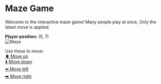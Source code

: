 # Maze Game  
Welcome to the interactive maze game! Many people play at once, Only the latest move is applied.

**Player position:** (5, 7)  
![Maze](https://github-maze-game.vercel.app/images/pos_5_7.png?t=1760636303509)

Use these to move:  
[⬆️ Move up](https://github-maze-game.vercel.app/move/5_7_w)  
[⬇️ Move down](https://github-maze-game.vercel.app/move/5_7_s)  
[⬅️ Move left](https://github-maze-game.vercel.app/move/5_7_a)  
[➡️ Move right](https://github-maze-game.vercel.app/move/5_7_d)

